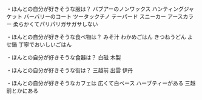 ・ほんとの自分が好きそうな服は？
バブアーのノンワックス
ハンティングジャケット
バーバリーのコート
ツータックチノ テーパード
スニーカー
アースカラー
柔らかくてパリパリガサガサしない

・ほんとの自分が好きそうな食べ物は？
みそ汁
わかめごはん
きつねうどん
よせ鍋
丁寧でおいしいごはん

・ほんとの自分が好きそうな食器は？
白磁
木製

・ほんとの自分が好きそうな街は？
三越前
出雲
伊丹

・ほんとの自分が好きそうなカフェは
広くて白ベース
ハーブティーがある
三越前とかにある